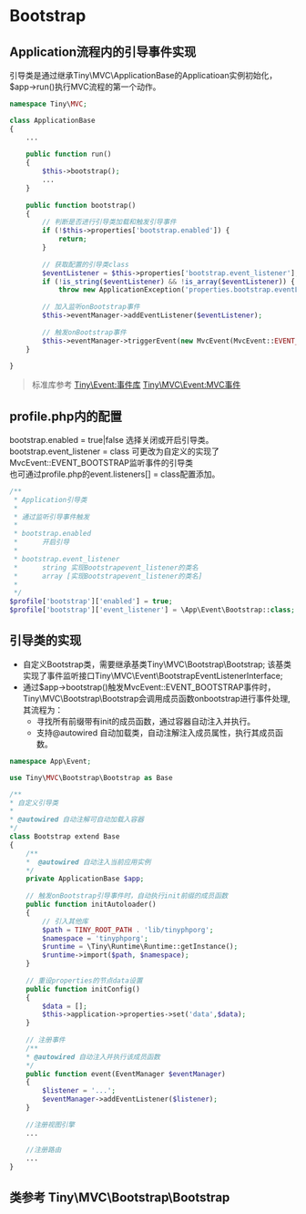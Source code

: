 Bootstrap
====

Application流程内的引导事件实现
----

引导类是通过继承Tiny\MVC\ApplicationBase的Applicatioan实例初始化，$app->run()执行MVC流程的第一个动作。   
```php
namespace Tiny\MVC;

class ApplicationBase
{
    ...
    
    public function run()
    {
        $this->bootstrap();
        ...
    }
    
    public function bootstrap()
    {
        // 判断是否进行引导类加载和触发引导事件
        if (!$this->properties['bootstrap.enabled']) {
            return;
        }
        
        // 获取配置的引导类class
        $eventListener = $this->properties['bootstrap.event_listener'];
        if (!is_string($eventListener) && !is_array($eventListener)) {
            throw new ApplicationException('properties.bootstrap.eventListeners must be an array type or a string type class name');}
        
        // 加入监听onBootstrap事件
        $this->eventManager->addEventListener($eventListener);
        
        // 触发onBootstrap事件
        $this->eventManager->triggerEvent(new MvcEvent(MvcEvent::EVENT_BOOTSTRAP));
    }
   
}
```
> 标准库参考  [Tiny\Event:事件库](https://github.com/tinyphporg/tinyphp-docs/blob/master/docs/manual/lib/event.md)   [Tiny\MVC\Event:MVC事件](https://github.com/tinyphporg/tinyphp-docs/blob/master/docs/manual/lib/mvc/event.md)


profile.php内的配置
----
 bootstrap.enabled = true|false 选择关闭或开启引导类。   
 bootstrap.event_listener  = class 可更改为自定义的实现了MvcEvent::EVENT_BOOTSTRAP监听事件的引导类     
 也可通过profile.php的event.listeners[] = class配置添加。 
```php
/**
 * Application引导类
 * 
 * 通过监听引导事件触发
 * 
 * bootstrap.enabled 
 *      开启引导
 * 
 * bootstrap.event_listener
 *      string 实现Bootstrapevent_listener的类名
 *      array [实现Bootstrapevent_listener的类名]
 *      
 */
$profile['bootstrap']['enabled'] = true;
$profile['bootstrap']['event_listener'] = \App\Event\Bootstrap::class;
```


引导类的实现  
----
* 自定义Bootstrap类，需要继承基类Tiny\MVC\Bootstrap\Bootstrap; 该基类实现了事件监听接口Tiny\MVC\Event\BootstrapEventListenerInterface;   
* 通过$app->bootstrap()触发MvcEvent::EVENT_BOOTSTRAP事件时，Tiny\MVC\Bootstrap\Bootstrap会调用成员函数onbootstrap进行事件处理, 其流程为：   
    * 寻找所有前缀带有init的成员函数，通过容器自动注入并执行。    
    * 支持@autowired 自动加载类，自动注解注入成员属性，执行其成员函数。   

```php
namespace App\Event;

use Tiny\MVC\Bootstrap\Bootstrap as Base

/**
* 自定义引导类
*
* @autowired 自动注解可自动加载入容器
*/
class Bootstrap extend Base
{
    /**
    *  @autowired 自动注入当前应用实例
    */
    private ApplicationBase $app;
    
    // 触发onBootstrap引导事件时，自动执行init前缀的成员函数
    public function initAutoloader()
    {
        // 引入其他库
        $path = TINY_ROOT_PATH . 'lib/tinyphporg';
        $namespace = 'tinyphporg';
        $runtime = \Tiny\Runtime\Runtime::getInstance();
        $runtime->import($path, $namespace);  
    }
    
    // 重设properties的节点data设置
    public function initConfig()
    {
        $data = [];
        $this->application->properties->set('data',$data);
    }
    
    // 注册事件
    /**
    * @autowired 自动注入并执行该成员函数
    */
    public function event(EventManager $eventManager)
    {
        $listener = '...';
        $eventManager->addEventListener($listener);
    }
    
    //注册视图引擎
    ...
    
    //注册路由
    ...
}
```

类参考 Tiny\MVC\Bootstrap\Bootstrap 
----

